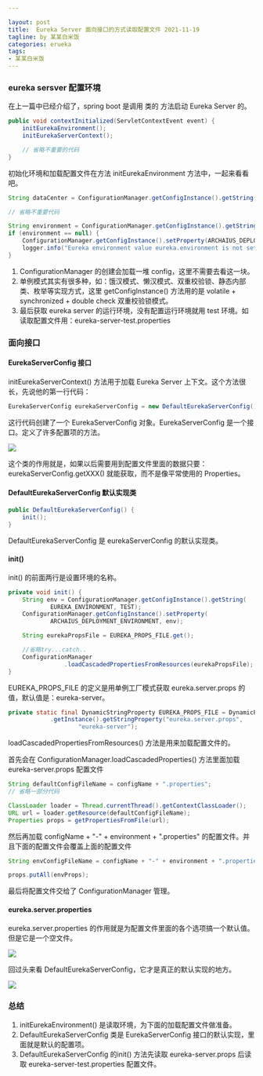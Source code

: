 ```yaml
---

layout: post
title:  Eureka Server 面向接口的方式读取配置文件 2021-11-19
tagline: by 某某白米饭
categories: erueka
tags:
- 某某白米饭
---
```


<!--more-->

### eureka sersver 配置环境

在上一篇中已经介绍了，spring boot 是调用 类的 方法启动 Eureka Server 的。

```java
public void contextInitialized(ServletContextEvent event) {
    initEurekaEnvironment();
    initEurekaServerContext();

    // 省略不重要的代码
}
```

初始化环境和加载配置文件在方法 initEurekaEnvironment 方法中，一起来看看吧。

```java
String dataCenter = ConfigurationManager.getConfigInstance().getString(EUREKA_DATACENTER);

// 省略不重要代码

String environment = ConfigurationManager.getConfigInstance().getString(EUREKA_ENVIRONMENT);
if (environment == null) {
    ConfigurationManager.getConfigInstance().setProperty(ARCHAIUS_DEPLOYMENT_ENVIRONMENT, TEST);
    logger.info("Eureka environment value eureka.environment is not set, defaulting to test");
}
```
1. ConfigurationManager 的创建会加载一堆 config，这里不需要去看这一块。
2. 单例模式其实有很多种，如：饿汉模式、懒汉模式、双重校验锁、静态内部类、枚举等实现方式，这里 getConfigInstance() 方法用的是 volatile + synchronized + double check 双重校验锁模式。
3. 最后获取 eureka server 的运行环境，没有配置运行环境就用 test 环境。如读取配置文件用：eureka-server-test.properties


### 面向接口

#### EurekaServerConfig 接口
initEurekaServerContext() 方法用于加载 Eureka Server 上下文。这个方法很长，先说他的第一行代码：

```java
EurekaServerConfig eurekaServerConfig = new DefaultEurekaServerConfig();
```

这行代码创建了一个 EurekaServerConfig 对象。EurekaServerConfig 是一个接口。定义了许多配置项的方法。

![](http://www.javanorth.cn/assets/images/2021/eureka/properties/0.png)

这个类的作用就是，如果以后需要用到配置文件里面的数据只要：eurekaServerConfig.getXXX() 就能获取，而不是像平常使用的 Properties。
 
#### DefaultEurekaServerConfig 默认实现类

```java
public DefaultEurekaServerConfig() {
    init();
}
```

DefaultEurekaServerConfig 是 eurekaServerConfig 的默认实现类。

#### init()

init() 的前面两行是设置环境的名称。

```java
private void init() {
    String env = ConfigurationManager.getConfigInstance().getString(
            EUREKA_ENVIRONMENT, TEST);
    ConfigurationManager.getConfigInstance().setProperty(
            ARCHAIUS_DEPLOYMENT_ENVIRONMENT, env);

    String eurekaPropsFile = EUREKA_PROPS_FILE.get();

    //省略try...catch..
    ConfigurationManager
                .loadCascadedPropertiesFromResources(eurekaPropsFile); 
}
```


EUREKA_PROPS_FILE 的定义是用单例工厂模式获取 eureka.server.props 的值，默认值是：eureka-server。

```java
private static final DynamicStringProperty EUREKA_PROPS_FILE = DynamicPropertyFactory
            .getInstance().getStringProperty("eureka.server.props",
                    "eureka-server");
```

loadCascadedPropertiesFromResources() 方法是用来加载配置文件的。

首先会在 ConfigurationManager.loadCascadedProperties() 方法里面加载 eureka-server.props 配置文件

```java
String defaultConfigFileName = configName + ".properties";
// 省略一部分代码

ClassLoader loader = Thread.currentThread().getContextClassLoader();
URL url = loader.getResource(defaultConfigFileName);
Properties props = getPropertiesFromFile(url);
```

然后再加载 configName + "-" + environment + ".properties" 的配置文件。并且下面的配置文件会覆盖上面的配置文件

```java
String envConfigFileName = configName + "-" + environment + ".properties";

props.putAll(envProps);
```
最后将配置文件交给了 ConfigurationManager 管理。

#### eureka.server.properties

eureka.server.properties 的作用就是为配置文件里面的各个选项搞一个默认值。但是它是一个空文件。

![](http://www.javanorth.cn/assets/images/2021/eureka/properties/1.png)

回过头来看 DefaultEurekaServerConfig，它才是真正的默认实现的地方。

![](http://www.javanorth.cn/assets/images/2021/eureka/properties/2.png)

### 总结

1. initEurekaEnvironment() 是读取环境，为下面的加载配置文件做准备。
2. DefaultEurekaServerConfig 类是 EurekaServerConfig 接口的默认实现，里面就是默认的配置项。
3. DefaultEurekaServerConfig 的init() 方法先读取 eureka-server.props 后读取 eureka-server-test.properties 配置文件。


